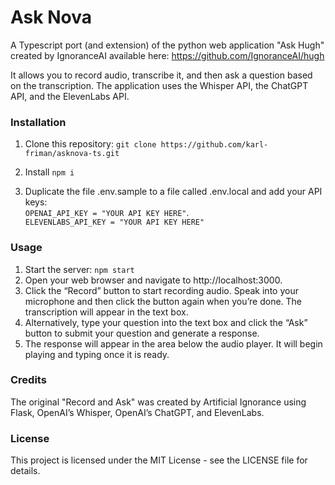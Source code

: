 # Ask Nova

A Typescript port (and extension) of the python web application "Ask Hugh" created by IgnoranceAI available here: https://github.com/IgnoranceAI/hugh

It allows you to record audio, transcribe it, and then ask a question based on the transcription. The application uses the Whisper API, the ChatGPT API, and the ElevenLabs API.

### Installation

1. Clone this repository:
   `git clone https://github.com/karl-friman/asknova-ts.git`

2. Install
   `npm i`

3. Duplicate the file .env.sample to a file called .env.local and add your API keys:  
   `OPENAI_API_KEY = "YOUR API KEY HERE"`.  
   `ELEVENLABS_API_KEY = "YOUR API KEY HERE"`

### Usage

1. Start the server: `npm start`
2. Open your web browser and navigate to http://localhost:3000.
3. Click the “Record” button to start recording audio. Speak into your microphone and then click the button again when you’re done. The transcription will appear in the text box.
4. Alternatively, type your question into the text box and click the “Ask” button to submit your question and generate a response.
5. The response will appear in the area below the audio player. It will begin playing and typing once it is ready.

### Credits

The original "Record and Ask" was created by Artificial Ignorance using Flask, OpenAI’s Whisper, OpenAI’s ChatGPT, and ElevenLabs.

### License

This project is licensed under the MIT License - see the LICENSE file for details.
